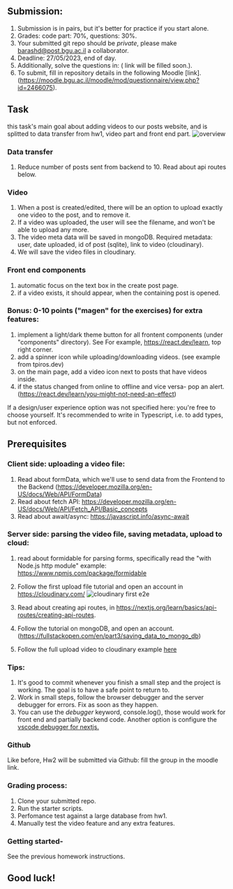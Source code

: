 ## Submission: 
1. Submission is in pairs, but it's better for practice if you start alone.
2. Grades: code part: 70%, questions: 30%.
3. Your submitted git repo should be *private*, please make barashd@post.bgu.ac.il a collaborator.
5. Deadline: 27/05/2023, end of day.
6. Additionally, solve the questions in: (  link will be filled soon.).
7. To submit, fill in repository details in the following Moodle [link].(https://moodle.bgu.ac.il/moodle/mod/questionnaire/view.php?id=2466075).


## Task
this task's main goal about adding videos to our posts website, and is splitted to data transfer from hw1, video part and front end part.
![overview](https://res.cloudinary.com/dqdivzl0r/image/upload/v1684134346/kk6grnofeqgawigeas9f.png)

### Data transfer
1. Reduce number of posts sent from backend to 10.  Read about api routes below.

### Video
1. When a post is created/edited, there will be an option to upload exactly one video to the post, and to remove it. 
2. If a video was uploaded, the user will see the filename, and won't be able to upload any more.
3. The video meta data will be saved in mongoDB. 
Required metadata: user, date uploaded, id of post (sqlite),  link to video (cloudinary). 
4. We will save the video files in cloudinary. 

### Front end components
1.  automatic focus on the text box in the create post page.
2.  if a video exists, it should appear, when the containing post is opened.

### Bonus: 0-10 points ("magen" for the exercises) for extra features:
1. implement a light/dark theme button for all frontent components (under "components" directory). See For example, https://react.dev/learn,  top right corner.
2. add a spinner icon while uploading/downloading videos. (see example from tpiros.dev)
3. on the main page, add a video icon next to posts that have videos inside.
4. if the status changed from online to offline and vice versa- pop an alert. (https://react.dev/learn/you-might-not-need-an-effect)

If a design/user experience option was not specified here: you're free to choose yourself.
It's recommended to write in Typescript, i.e. to add types, but not enforced.

## Prerequisites

### Client side: uploading a video file:
1. Read about formData, which we'll use to send data from the Frontend to the Backend (https://developer.mozilla.org/en-US/docs/Web/API/FormData)
2. Read about fetch API: https://developer.mozilla.org/en-US/docs/Web/API/Fetch_API/Basic_concepts
3. Read about await/async: https://javascript.info/async-await


### Server side: parsing the video file, saving metadata, upload to cloud:
1. read about formidable for parsing forms, specifically read the "with Node.js http module" example: https://www.npmjs.com/package/formidable
2. Follow the first upload file tutorial and open an account in https://cloudinary.com/ ![cloudinary first e2e](https://res.cloudinary.com/dqdivzl0r/image/upload/v1684131345/cloudinary_xkdnx7.png )

3. Read about creating api routes, in https://nextjs.org/learn/basics/api-routes/creating-api-routes.
4. Follow the tutorial on mongoDB, and open an account. (https://fullstackopen.com/en/part3/saving_data_to_mongo_db)
5. Follow the full upload video to cloudinary example [here](https://tpiros.dev/blog/uploading-and-displaying-videos-with-nextjs/) 

### Tips:
1. It's good to commit whenever you finish a small step and the project is working. The goal is to have a safe point to return to.
2. Work in small steps, follow the browser debugger and the server debugger for errors. Fix as soon as they happen.
3. You can use the _debugger_ keyword, console.log(), those would work for front end and partially backend code. Another option is configure the [vscode debugger for nextjs.](https://nextjs.org/docs/pages/building-your-application/configuring/debugging)

### Github 
Like before, Hw2 will be submitted via Github: fill the group in the moodle link.

### Grading process:
1. Clone your submitted repo. 
2. Run the starter scripts.
3. Perfomance test against a large database from hw1.
4. Manually test the video feature and any extra features.

### Getting started- 
See the previous homework instructions.

## Good luck!




